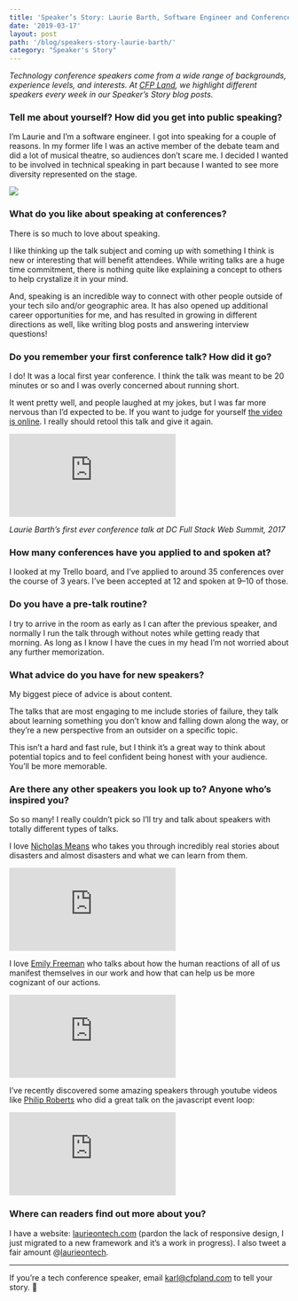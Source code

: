 ```yaml
---
title: 'Speaker’s Story: Laurie Barth, Software Engineer and Conference Speaker'
date: '2019-03-17'
layout: post
path: '/blog/speakers-story-laurie-barth/'
category: "Speaker's Story"
---
```


_Technology conference speakers come from a wide range of backgrounds,
experience levels, and interests. At [CFP Land](https://www.cfpland.com/), we
highlight different speakers every week in our Speaker’s Story blog posts._

<!--more-->

### Tell me about yourself? How did you get into public speaking?

I’m Laurie and I’m a software engineer. I got into speaking for a couple of
reasons. In my former life I was an active member of the debate team and did a
lot of musical theatre, so audiences don’t scare me. I decided I wanted to be
involved in technical speaking in part because I wanted to see more diversity
represented on the stage.

![](https://cdn-images-1.medium.com/max/1200/1*fM3yLcP58eVXUsdeHAnVdA.jpeg)

### What do you like about speaking at conferences?

There is so much to love about speaking.

I like thinking up the talk subject and coming up with something I think is new
or interesting that will benefit attendees. While writing talks are a huge time
commitment, there is nothing quite like explaining a concept to others to help
crystalize it in your mind.

And, speaking is an incredible way to connect with other people outside of your
tech silo and/or geographic area. It has also opened up additional career
opportunities for me, and has resulted in growing in different directions as
well, like writing blog posts and answering interview questions!

### Do you remember your first conference talk? How did it go?

I do! It was a local first year conference. I think the talk was meant to be 20
minutes or so and I was overly concerned about running short.

It went pretty well, and people laughed at my jokes, but I was far more nervous
than I’d expected to be. If you want to judge for yourself [the video is
online](https://www.youtube.com/watch?v=eS8tO3Z6E7U&t=579s). I really should
retool this talk and give it again.

<div class='embed-container'><iframe src='https://www.youtube.com/embed//eS8tO3Z6E7U' frameborder='0' allowfullscreen></iframe></div>

_Laurie Barth’s first ever conference talk at DC Full Stack Web Summit, 2017_

### How many conferences have you applied to and spoken at?

I looked at my Trello board, and I’ve applied to around 35 conferences over the
course of 3 years. I’ve been accepted at 12 and spoken at 9–10 of those.

### Do you have a pre-talk routine?

I try to arrive in the room as early as I can after the previous speaker, and
normally I run the talk through without notes while getting ready that morning.
As long as I know I have the cues in my head I’m not worried about any further
memorization.

### What advice do you have for new speakers?

My biggest piece of advice is about content.

The talks that are most engaging to me include stories of failure, they talk
about learning something you don’t know and falling down along the way, or
they’re a new perspective from an outsider on a specific topic.

This isn’t a hard and fast rule, but I think it’s a great way to think about
potential topics and to feel confident being honest with your audience. You’ll
be more memorable.

### Are there any other speakers you look up to? Anyone who’s inspired you?

So so many! I really couldn’t pick so I’ll try and talk about speakers with
totally different types of talks.

I love [Nicholas Means](https://twitter.com/nmeans) who takes you through
incredibly real stories about disasters and almost disasters and what we can
learn from them.

<div class='embed-container'><iframe src='https://www.youtube.com/embed//099cHWSbAL8' frameborder='0' allowfullscreen></iframe></div>

I love [Emily Freeman](https://twitter.com/editingemily) who talks about how the
human reactions of all of us manifest themselves in our work and how that can
help us be more cognizant of our actions.

<div class='embed-container'><iframe src='https://www.youtube.com/embed//dbKjzxd-f70' frameborder='0' allowfullscreen></iframe></div>

I’ve recently discovered some amazing speakers through youtube videos like
[Philip Roberts](https://twitter.com/philip_roberts) who did a great talk on the
javascript event loop:

<div class='embed-container'><iframe src='https://www.youtube.com/embed//8aGhZQkoFbQ' frameborder='0' allowfullscreen></iframe></div>

### Where can readers find out more about you?

I have a website: [laurieontech.com](http://laurieontech.com/) (pardon the lack
of responsive design, I just migrated to a new framework and it’s a work in
progress). I also tweet a fair amount
@[laurieontech](https://twitter.com/laurieontech?lang=en).

---

If you’re a tech conference speaker, email karl@cfpland.com to tell your story. 💌
